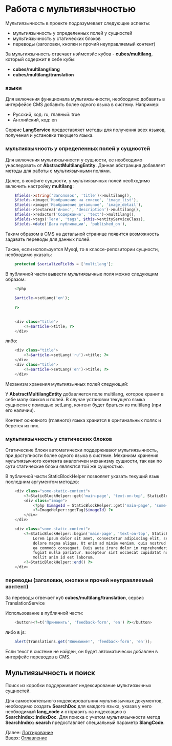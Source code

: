 # Работа с мультиязычностью

Мультиязычность в проекте подразумевает следующие аспекты:
- мультиязычность у определенных полей у сущностей
- мультиязычность у статических блоков
- переводы (заголовки, кнопки и прочий неуправляемый контент)

За мультиязычность отвечает нэймспэйс кубов - **cubes/multilang**, который содержит в себе кубы:
- **cubes/multilang/lang**
- **cubes/multilang/translation**

### языки

Для включения функционала мультиязычности, необходимо добавить в интерфейсе CMS добавить более одного языка в систему.
Например:

- Русский, код: ru, главный: true
- Английский, код: en

Сервис **LangService** предоставляет методы для получения всех языков, получения и установки текущего языка.

### мультиязычность у определенных полей у сущностей

Для включения мультиязычности у сущности, ее необходимо унаследовать от **AbstractMultilangEntity**. Данная
абстракция добавляет методы для работы с мультиязычными полями.

Далее, в конфиге сущности, у мультиязычных полей необходимо включить настройку **multilang**:

```php
    $fields->string('Заголовок', 'title')->multilang(),
    $fields->image('Изображение на списке', 'image_list'),
    $fields->image('Изображение детальное', 'image_detail'),
    $fields->textarea('Анонс', 'description')->multilang(),
    $fields->redactor('Содержание', 'text')->multilang(),
    $fields->tags('Теги', 'tags', $this->entityServiceClass),
    $fields->date('Дата публикации', 'published_on'),
```

Таким образом в CMS на детальной странице появится возможность задавать переводы для данных полей.

Также, если используется Mysql, то в классе-репозитории сущности, необходимо указать:
```php
    protected $serializeFields = ['multilang'];
```

В публичной части вывести мультиязычные поля можно следующим образом:
```php
    <?php
    
    $article->setLang('en');
    
    ?>
    

    <div class="title">
        <?=$article->title; ?>
    </div>
```

либо:
```php
    <div class="title">
        <?=$article->setLang('ru')->title; ?>
    </div>
    <div class="title">
        <?=$article->setLang('en')->title; ?>
    </div>
```

Механизм хранения мультиязычных полей следующий:

У **AbstractMultilangEntity** добавляется поле multilang, которое хранит в себе мапу языков и полей.
В случае установки текущего языка сущности с помощью setLang, контент будет браться из multilang (при его наличии).

Контент основного (главного) языка хранится в оригинальных полях и берется из них.

### мультиязычность у статических блоков

Статические блоки автоматически поддерживают мультиязычность, при доступности более одного языка в системе.
Механизм хранения мультиязычного контента аналогичен механизму сущности, так как по сути статические блоки являются
той же сущностью.

В публичной части StaticBlockHelper позволяет указать текущий язык последним аргументом методов:

```php
    <div class="some-static-content">
        <?=StaticBlockHelper::get('main-page', 'text-on-top', StaticBlockHelper::TYPE_TEXT, 'en') ?>
        <div class="image">
            <?php $imageId = StaticBlockHelper::get('main-page', 'some-image', StaticBlockHelper::TYPE_IMAGE); ?>
            <?=ImageHelper::getTag($imageId) ?>
        </div>
    </div>
```
```php
    <div class="some-static-content">
        <?=StaticBlockHelper::begin('main-page', 'text-on-top', StaticBlockHelper::TYPE_TEXT, 'en') ?>
            Lorem ipsum dolor sit amet, consectetur adipiscing elit, sed do eiusmod tempor incididunt ut labore et
            dolore magna aliqua. Ut enim ad minim veniam, quis nostrud exercitation ullamco laboris nisi ut aliquip ex
            ea commodo consequat. Duis aute irure dolor in reprehenderit in voluptate velit esse cillum dolore eu
            fugiat nulla pariatur. Excepteur sint occaecat cupidatat non proident, sunt in culpa qui officia deserunt
            mollit anim id est laborum.
        <?=StaticBlockHelper::end() ?>
    </div>
```


### переводы (заголовки, кнопки и прочий неуправляемый контент)

За переводы отвечает куб **cubes/multilang/translation**, сервис TranslationService

Использование в публичной части:
```php
    <button><?=t('Применить', 'feedback-form', 'en') ?></button>
```

либо в js:
```js
    alert(Translations.get('Внимание!', 'feedback-form', 'en'));
```

Если текст в системе не найден, он будет автоматически добавлен в интерфейс переводов в CMS.

## Мультиязычность и поиск

Поиск из коробки поддерживает индексирование мультиязычных сущностей.

Для самостоятельного индексироватьния мультиязычных документов, необходимо создать **SearchDoc** для каждого языка, указав
у него необходимый **lang_code** и отправить на индексацию в **SearchIndex::indexDoc**. Для поиска с учетом мультиязычности
метод **SearchIndex::search** предоставляет специальный параметр **$langCode**.

Далее: [Логгирование](logging.md)<br>
Вверх: [Оглавление](index.md)
